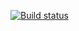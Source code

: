 [![Build status](https://ci.appveyor.com/api/projects/status/w396feyyivka1475?svg=true)](https://ci.appveyor.com/project/Murrk/cashbackhackservice)

